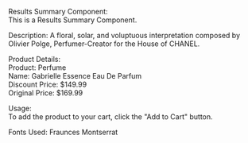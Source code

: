 Results Summary Component:  
This is a Results Summary Component.


Description:
A floral, solar, and voluptuous interpretation composed by Olivier Polge, Perfumer-Creator for the House of CHANEL.


Product Details:  
Product: 
Perfume  
Name:  Gabrielle Essence Eau De Parfum  
Discount Price:
$149.99  
Original Price:  $169.99


Usage:  
To add the product to your cart, click the "Add to Cart" button.

Fonts Used:
Fraunces
Montserrat
